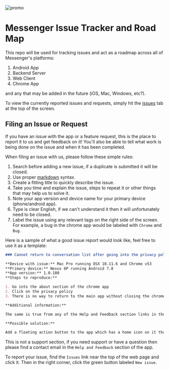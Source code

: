 ![promo](https://raw.githubusercontent.com/klinker-apps/messenger-issues/master/promo/klinker-apps/combined_graphic_pulse.png)

# Messenger Issue Tracker and Road Map

This repo will be used for tracking issues and act as a roadmap across all of Messenger's platforms:

1. Android App
2. Backend Server
3. Web Client
4. Chrome App

and any that may be added in the future (iOS, Mac, Windows, etc?).

To view the currently reported issues and requests, simply hit the [issues](https://github.com/klinker-apps/messenger-issues/issues) tab at the top of the screen.

## Filing an Issue or Request

If you have an issue with the app or a feature request, this is the place to report it to us and get feedback on it! You'll also be able to tell what work is being done on the issue and when it has been completed.

When filing an issue with us, please follow these simple rules:

1. Search before adding a new issue, if a duplicate is submitted it will be closed.
2. Use proper [markdown](https://github.com/adam-p/markdown-here/wiki/Markdown-Cheatsheet) syntax.
3. Create a fitting title to quickly describe the issue.
4. Take you time and explain the issue, steps to repeat it or other things that may help us to solve it.
5. Note your app version and device name for your primary device (phone/android app).
6. Type is clear English, if we can't understand it then it will unfortunately need to be closed.
7. Label the issue using any relevant tags on the right side of the screen. For example, a bug in the chrome app would be labeled with `Chrome` and `Bug`.

Here is a sample of what a good issue report would look like, feel free to use it as a template:

```markdown
### Cannot return to conversation list after going into the privacy policy section

**Device with issue:** Mac Pro running OSX 10.11.6 and Chrome v53
**Primary device:** Nexus 6P running Android 7.0
**App version:** 1.0.180
**Steps to reproduce:**

1. Go into the about section of the chrome app
2. Click on the privacy policy
3. There is no way to return to the main app without closing the chrome app and reopening it

**Additional information:**

The same is true from any of the Help and Feedback section links in the chrome app

**Possible solution:**

Add a floating action button to the app which has a home icon on it that only shows when the user is outside of the main app. This way a user can click on that and easily return to the conversation list at any time.
```

This is not a support section, if you need support or have a question then please find a contact email in the `Help and Feedback` section of the app.

To report your issue, find the `Issues` link near the top of the web page and click it. Then in the right corner, click the green button labeled `New issue`.
